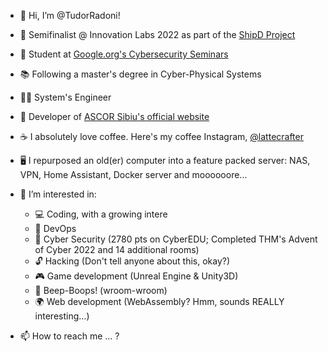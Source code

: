 - 👋 Hi, I’m @TudorRadoni!
- 🚀 Semifinalist @ Innovation Labs 2022 as part of the [ShipD Project](https://www.linkedin.com/posts/brd_brd-tech-startups-ugcPost-6940941602680901632-8CZX?utm_source=share&utm_medium=member_desktop&rcm=ACoAADp_A7wByG_EgyM6Q5-C8Aus4MbnxlsiIPc)
- 🔐 Student at [Google.org's Cybersecurity Seminars](https://cyberseminars.withgoogle.com/)
- 📚 Following a master's degree in Cyber-Physical Systems
- 👨‍🔬 System's Engineer

- 🌱 Developer of [ASCOR Sibiu's official website](https://ascorsibiu.org/)
- ☕ I absolutely love coffee. Here's my coffee Instagram, [@lattecrafter](https://www.instagram.com/lattecrafter)
- 🖥️ I repurposed an old(er) computer into a feature packed server: NAS, VPN, Home Assistant, Docker server and moooooore...

- 👀 I’m interested in:
    - 💻 Coding, with a growing intere
    - 🔗 DevOps
    - 🔐 Cyber Security (2780 pts on CyberEDU; Completed THM's Advent of Cyber 2022 and 14 additional rooms)
    - 🔓 Hacking (Don't tell anyone about this, okay?)
    - 🎮 Game development (Unreal Engine & Unity3D)
    - 🤖 Beep-Boops! (wroom-wroom)
    - 🌍 Web development (WebAssembly? Hmm, sounds REALLY interesting...)

- 📫 How to reach me ... ?

<!---
TudorRadoni/TudorRadoni is a ✨ special ✨ repository because its `README.md` (this file) appears on your GitHub profile.
You can click the Preview link to take a look at your changes.
--->
